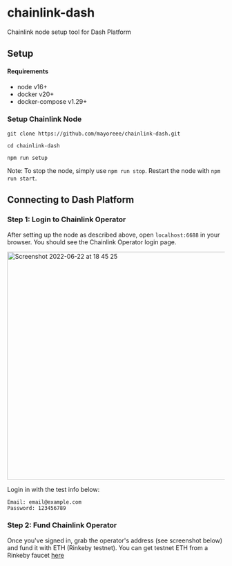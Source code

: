 # chainlink-dash
Chainlink node setup tool for Dash Platform


## Setup

#### Requirements
- node v16+
- docker v20+
- docker-compose v1.29+

### Setup Chainlink Node

```
git clone https://github.com/mayoreee/chainlink-dash.git
```
```
cd chainlink-dash
```
```
npm run setup
```

Note: To stop the node, simply use `npm run stop`. Restart the node with `npm run start`.


## Connecting to Dash Platform

### Step 1: Login to Chainlink Operator
After setting up the node as described above, open `localhost:6688` in your browser. You should see the Chainlink Operator login page.

<img width="527" alt="Screenshot 2022-06-22 at 18 45 25" src="https://user-images.githubusercontent.com/15247893/175103190-335d11ac-ec5f-4e9a-8aff-36ad285d4a32.png">

Login in with the test info below:
```
Email: email@example.com
Password: 123456789
```

### Step 2: Fund Chainlink Operator
Once you've signed in, grab the operator's address (see screenshot below) and fund it with ETH (Rinkeby testnet). You can get testnet ETH from a Rinkeby faucet [here](https://faucets.chain.link/rinkeby)











